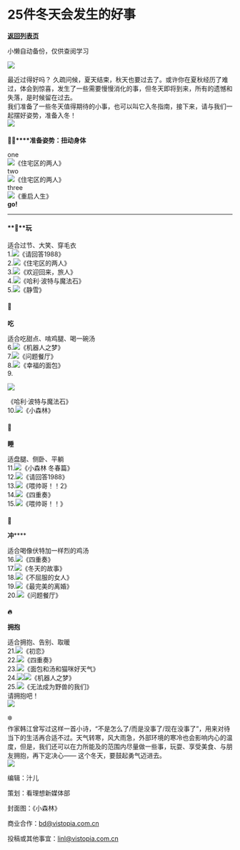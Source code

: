 # 25件冬天会发生的好事

[**返回列表页**](/gzh/看理想)

小懒自动备份，仅供查阅学习

![](https://mmbiz.qpic.cn/mmbiz_png/aP7vrTpXJxRA0ViaNRqia18YGj5LgX4VSibTFXfBlkXZakYUA8yBkEQYYmpmDmxH0IZyeY4oUcOiabiaj1PywxF6StQ/640?wx_fmt=png)

  
最近过得好吗？
久疏问候，夏天结束，秋天也要过去了。或许你在夏秋经历了难过，体会到惊喜，发生了一些需要慢慢消化的事，但冬天即将到来，所有的遗憾和失落，是时候留在过去。  
我们准备了一些冬天值得期待的小事，也可以叫它入冬指南，接下来，请与我们一起摆好姿势，准备入冬！  
![](https://mmbiz.qpic.cn/mmbiz_png/aP7vrTpXJxRA0ViaNRqia18YGj5LgX4VSibyicaNpfZMjSJFGHr85glQV0UvxPDGJ30TMHYUPnUHgbYyqpCwF83EGw/640?wx_fmt=png)

####  
**🤸‍♀️****准备姿势：扭动身体**

  
one  
![](https://mmbiz.qpic.cn/mmbiz_jpg/aP7vrTpXJxTAfib7wraV0aicUUE9ouoreicOF5xv0gXoWYe6ID49AyO9icibbpFgeRBz0iaHhNK7Z1w220lCGVT1mziaw/640?wx_fmt=jpeg)《住宅区的两人》  
two  
![](https://mmbiz.qpic.cn/mmbiz_jpg/aP7vrTpXJxTAfib7wraV0aicUUE9ouoreicQTX4aDsQxFHcwQv0WmakaHDpDYeQCk2duPpIoWDlNnPTURpG3m0Mlg/640?wx_fmt=jpeg)《住宅区的两人》  
three  
![](https://mmbiz.qpic.cn/mmbiz_jpg/aP7vrTpXJxTAfib7wraV0aicUUE9ouoreicUBdibqVUNcf52BicNbfMZNCxKC2sGQYyh1X4TichmndPM5fTkgufEmvWg/640?wx_fmt=jpeg)《重启人生》  
**go!**  

* * *

  

#### **🧶****玩**

适合过节、大笑、穿毛衣  
1.![](https://mmbiz.qpic.cn/mmbiz_jpg/aP7vrTpXJxTAfib7wraV0aicUUE9ouoreicniaTf22qLhgjtUZDkric6n8R8lJ7aIa9Zicwzlic9iaQtqMgVR7ibWPH1MIA/640?wx_fmt=jpeg)《请回答1988》  
2.![](https://mmbiz.qpic.cn/mmbiz_png/aP7vrTpXJxTAfib7wraV0aicUUE9ouoreicf65Py6pl18mhNTnJ3Hr9zj9I5iaH9tr9qF2Dm0G3TLpeFlaqJiaC2sLw/640?wx_fmt=png&from;=appmsg)《住宅区的两人》  
3.![](https://mmbiz.qpic.cn/mmbiz_png/aP7vrTpXJxTAfib7wraV0aicUUE9ouoreic8UHfjnPwBPNBB1WtqIBbdx6750IVDoRHEGXKW8QbEOYWwpp7vKvH2A/640?wx_fmt=png&from;=appmsg)《欢迎回来，旅人》  
4.![](https://mmbiz.qpic.cn/mmbiz_jpg/aP7vrTpXJxTAfib7wraV0aicUUE9ouoreicT1ic4vlX5MBjfticcutYxxYOavFeXF1UlVgVLd303s0s1e36fwIicl2OA/640?wx_fmt=jpeg)《哈利·波特与魔法石》  
5.![](https://mmbiz.qpic.cn/mmbiz_jpg/aP7vrTpXJxTAfib7wraV0aicUUE9ouoreicLGXIzMnvoG5OvnXibAywBC1jvkwoW3JmNibxaLOTSEqdwLYPOby8qdtA/640?wx_fmt=jpeg)《静雪》  

#### 🥘

**吃**

适合吃甜点、啃鸡腿、喝一碗汤  
6.![](https://mmbiz.qpic.cn/mmbiz_jpg/aP7vrTpXJxTAfib7wraV0aicUUE9ouoreicfBicX27oH4GkZVpIyicqduQIceKQ6Y6lcGsyyqFrARicFtWgyOKXAPZgA/640?wx_fmt=jpeg)《机器人之梦》  
7.![](https://mmbiz.qpic.cn/mmbiz_jpg/aP7vrTpXJxTAfib7wraV0aicUUE9ouoreic6R5NQMJQt3G1QmicY2NHoYzIYt5wbH9KicaIYKobNWoHeNQtq0HQTTRw/640?wx_fmt=jpeg)《问题餐厅》  
8.![](https://mmbiz.qpic.cn/mmbiz_png/aP7vrTpXJxTAfib7wraV0aicUUE9ouoreicrSSwyhiaBDpvyM91bvxa4Enjg8SW6VPNGNtTWvQ9IQVSTBiaOqX395JQ/640?wx_fmt=png&from;=appmsg)《幸福的面包》  
9.

![](https://mmbiz.qpic.cn/mmbiz_jpg/aP7vrTpXJxTAfib7wraV0aicUUE9ouoreicsyL8sc2N3101b3JKFu4fICVF8lTqg4UkrtUEmWgeK2qmmz6CRPjuew/640?wx_fmt=jpeg)

《哈利·波特与魔法石》  
10.![](https://mmbiz.qpic.cn/mmbiz_png/aP7vrTpXJxTAfib7wraV0aicUUE9ouoreicRjlC97BcazJoNW2ricvVs5xib6vlZAHnVnOGs53WX5UHqwvVj0kO1kAw/640?wx_fmt=png&from;=appmsg)《小森林》  

#### 🛌

**睡**

适盘腿、侧卧、平躺  
11.![](https://mmbiz.qpic.cn/mmbiz_jpg/aP7vrTpXJxTAfib7wraV0aicUUE9ouoreicyGIBViaRhHxh0FBZO4icwg1BZuQo3KDCKHDwOonrMSMDia9RcFQlqfn0A/640?wx_fmt=jpeg)《小森林
冬春篇》  
12.![](https://mmbiz.qpic.cn/mmbiz_jpg/aP7vrTpXJxTAfib7wraV0aicUUE9ouoreicML5LwOpm5g7Pcuw2g3yuxrVcCs2gmJHdI9lvOKpf4cicqTezia5CwVKw/640?wx_fmt=jpeg)《请回答1988》  
13.![](https://mmbiz.qpic.cn/mmbiz_jpg/aP7vrTpXJxTAfib7wraV0aicUUE9ouoreicicz8ppqL6WKIzOINCLpuAM88qibtSK5zV1I4RW6EUwojagD7RLWlCwGQ/640?wx_fmt=jpeg)《喂帅哥！！2》  
14.![](https://mmbiz.qpic.cn/mmbiz_png/aP7vrTpXJxTAfib7wraV0aicUUE9ouoreicjBTdau0RXdF7ics4DsMaOg8uV7akQ2clcUkn3BC6kmNJPex9FicrLNgQ/640?wx_fmt=png&from;=appmsg)《四重奏》  
15.![](https://mmbiz.qpic.cn/mmbiz_jpg/aP7vrTpXJxTAfib7wraV0aicUUE9ouoreicAIWCXnPm8sj6fC7ibib8r3HuPO1rpFAbXViau957QRtEAebAnkiaRm0ibibw/640?wx_fmt=jpeg)《喂帅哥！！》

####  
**🥃**

**冲******

适合喝像伏特加一样烈的鸡汤  
16.![](https://mmbiz.qpic.cn/mmbiz_jpg/aP7vrTpXJxTAfib7wraV0aicUUE9ouoreic8AYKREplXiaQbXmWMq3b5toPWlR3niayQEZib9HIcQh7HaPvBNlECXdHg/640?wx_fmt=jpeg)《四重奏》  
17.![](https://mmbiz.qpic.cn/mmbiz_png/aP7vrTpXJxTAfib7wraV0aicUUE9ouoreicqKz0Vcia93iaIIh6HlgusyxNhddaRCzgAF0CMniahibxxicR6eBw2wobJOQ/640?wx_fmt=png&from;=appmsg)《冬天的故事》  
18.![](https://mmbiz.qpic.cn/mmbiz_png/aP7vrTpXJxTAfib7wraV0aicUUE9ouoreicB3qFyLMYg6M2YeJ8GWXCO0qxOHgKVt0fc39Weibyjc0RResdAw3k2VA/640?wx_fmt=png&from;=appmsg)《不屈服的女人》  
19.![](https://mmbiz.qpic.cn/mmbiz_png/aP7vrTpXJxTAfib7wraV0aicUUE9ouoreiclD4tITfbveJEEFKeUdxOEzKuvjib5HIM1VROlY58ATQM4ibSJNqiatmRA/640?wx_fmt=png&from;=appmsg)《最完美的离婚》  
20.![](https://mmbiz.qpic.cn/mmbiz_png/aP7vrTpXJxTAfib7wraV0aicUUE9ouoreicP6EBL3KfWC5zibTdmDN9Vd5cKToicpq5BtxR7Kg4mnN34wXPqPXQvEsA/640?wx_fmt=png&from;=appmsg)《问题餐厅》

####  
**🔥**

**拥抱**

适合拥抱、告别、取暖  
21.![](https://mmbiz.qpic.cn/mmbiz_png/aP7vrTpXJxTAfib7wraV0aicUUE9ouoreicRYlXmdEEXH9bz1zdopicCtiaTwcb3jSF22Kib7TtBtUtwdOZNlu220uKQ/640?wx_fmt=png&from;=appmsg)《初恋》  
22.![](https://mmbiz.qpic.cn/mmbiz_png/aP7vrTpXJxTAfib7wraV0aicUUE9ouoreicDyttrMmYVAt0VZBb8aruialQJIdsrfafJOKPEA1jNFcP8EhHGDt8LKg/640?wx_fmt=png&from;=appmsg)《四重奏》  
23.![](https://mmbiz.qpic.cn/mmbiz_jpg/aP7vrTpXJxTAfib7wraV0aicUUE9ouoreic0XqvFBmiacfMq5q64SIAFBTcFHH4qAYkcd3AK39YUyjFul41vk1eRZg/640?wx_fmt=jpeg)《面包和汤和猫咪好天气》  
24.![](https://mmbiz.qpic.cn/mmbiz_png/aP7vrTpXJxTAfib7wraV0aicUUE9ouoreicg2Jl333xt1pmAdcPEicYDWdiaxhiaOe8dLBILLjMjaQoOHYe4GfwL1NKw/640?wx_fmt=png&from;=appmsg)![](https://mmbiz.qpic.cn/mmbiz_jpg/aP7vrTpXJxTAfib7wraV0aicUUE9ouoreicC2zWjJasRxgku3aicm3GfeMIK2TgABrTejOxLUkRfmBRGXICrybHY1g/640?wx_fmt=jpeg)《机器人之梦》  
25.![](https://mmbiz.qpic.cn/mmbiz_jpg/aP7vrTpXJxTAfib7wraV0aicUUE9ouoreicGCl23bMwgby2NcPfyic0rlacXic9CW5Y4smQvs6fzoIKnaKIiaIlPtUGw/640?wx_fmt=jpeg)《无法成为野兽的我们》  
请拥抱吧！  
![](https://mmbiz.qpic.cn/mmbiz_png/aP7vrTpXJxRA0ViaNRqia18YGj5LgX4VSibCtkY28xLiaOEanibJrx7E0bWiaH8tRc0WkaCZ35VoiabPsr0urCBdAzT9Q/640?wx_fmt=png)

  

❄️  
作家韩江曾写过这样一首小诗，“不是怎么了/而是没事了/现在没事了”，用来对待当下的生活再合适不过。天气转寒，风大雨急，外部环境的寒冷也会影响内心的温度，但是，我们还可以在力所能及的范围内尽量做一些事，玩耍、享受美食、与朋友拥抱，再下定决心——
这个冬天，要鼓起勇气迈进去。  
![](https://mmbiz.qpic.cn/mmbiz_png/aP7vrTpXJxRA0ViaNRqia18YGj5LgX4VSibCtkY28xLiaOEanibJrx7E0bWiaH8tRc0WkaCZ35VoiabPsr0urCBdAzT9Q/640?wx_fmt=png&tp;=wxpic&wxfrom;=5&wx;_lazy=1&wx;_co=1)  

编辑：汁儿

策划：看理想新媒体部  

封面图：《小森林》

  

商业合作：bd@vistopia.com.cn  

投稿或其他事宜：linl@vistopia.com.cn

